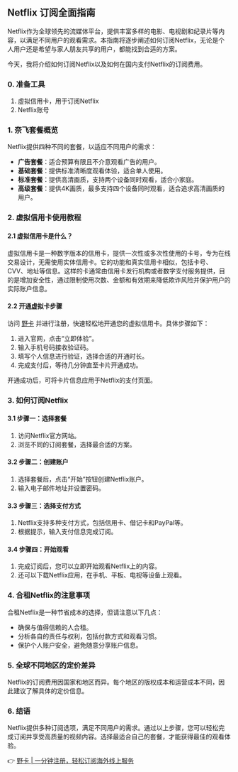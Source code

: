 ## Netflix 订阅全面指南

Netflix作为全球领先的流媒体平台，提供丰富多样的电影、电视剧和纪录片等内容，以满足不同用户的观看需求。本指南将逐步阐述如何订阅Netflix，无论是个人用户还是希望与家人朋友共享的用户，都能找到合适的方案。

今天，我将介绍如何订阅Netflix以及如何在国内支付Netflix的订阅费用。

### 0. 准备工具

1. 虚拟信用卡，用于订阅Netflix
2. Netflix账号

### 1. 奈飞套餐概览

Netflix提供四种不同的套餐，以适应不同用户的需求：

- **广告套餐**：适合预算有限且不介意观看广告的用户。
- **基础套餐**：提供标准清晰度观看体验，适合单人使用。
- **标准套餐**：提供高清画质，支持两个设备同时观看，适合小家庭。
- **高级套餐**：提供4K画质，最多支持四个设备同时观看，适合追求高清画质的用户。

### 2. 虚拟信用卡使用教程

#### 2.1 虚拟信用卡是什么？

虚拟信用卡是一种数字版本的信用卡，提供一次性或多次性使用的卡号，专为在线交易设计，无需使用实体信用卡。它的功能和真实信用卡相似，包括卡号、CVV、地址等信息。这样的卡通常由信用卡发行机构或者数字支付服务提供，目的是增加安全性，通过限制使用次数、金额和有效期来降低欺诈风险并保护用户的实际账户信息。

#### 2.2 开通虚拟卡步骤

访问 [野卡](https://bit.ly/bewildcard) 并进行注册，快速轻松地开通您的虚拟信用卡。具体步骤如下：

1. 进入官网，点击“立即体验”。
2. 输入手机号码接收验证码。
3. 填写个人信息进行验证，选择合适的开通时长。
4. 完成支付后，等待几分钟直至卡片开通成功。

开通成功后，可将卡片信息应用于Netflix的支付页面。

### 3. 如何订阅Netflix

#### 3.1 步骤一：选择套餐

1. 访问Netflix官方网站。
2. 浏览不同的订阅套餐，选择最合适的方案。

#### 3.2 步骤二：创建账户

1. 选择套餐后，点击“开始”按钮创建Netflix账户。
2. 输入电子邮件地址并设置密码。

#### 3.3 步骤三：选择支付方式

1. Netflix支持多种支付方式，包括信用卡、借记卡和PayPal等。
2. 根据提示，输入支付信息完成订阅。

#### 3.4 步骤四：开始观看

1. 完成订阅后，您可以立即开始观看Netflix上的内容。
2. 还可以下载Netflix应用，在手机、平板、电视等设备上观看。

### 4. 合租Netflix的注意事项

合租Netflix是一种节省成本的选择，但请注意以下几点：

- 确保与值得信赖的人合租。
- 分析各自的责任与权利，包括付款方式和观看习惯。
- 保护个人账户安全，避免随意分享账户信息。

### 5. 全球不同地区的定价差异

Netflix的订阅费用因国家和地区而异。每个地区的版权成本和运营成本不同，因此建议了解具体的定价信息。

### 6. 结语

Netflix提供多种订阅选项，满足不同用户的需求。通过以上步骤，您可以轻松完成订阅并享受高质量的视频内容。选择最适合自己的套餐，才能获得最佳的观看体验。

👉 [野卡 | 一分钟注册，轻松订阅海外线上服务](https://bit.ly/bewildcard)